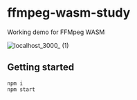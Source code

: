# ffmpeg-wasm-study
Working demo for FFMpeg WASM

![localhost_3000_ (1)](https://user-images.githubusercontent.com/1424963/98707507-75fc5c80-23c3-11eb-810f-ae5ed45e0651.png)

## Getting started
```
npm i
npm start
```
